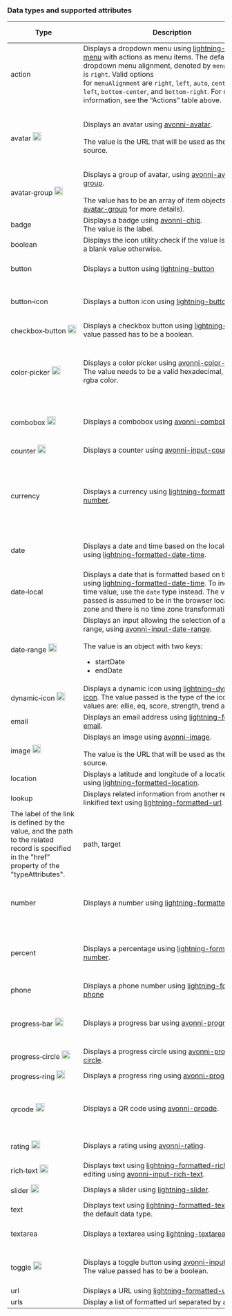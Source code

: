 ### Data types and supported attributes

| **Type**                                                                                                                                       | **Description**                                                                                                                                                                                                                                                                                                                                                                                                                                                     | **Supported type attributes**                                                                                                                                 |
| ---------------------------------------------------------------------------------------------------------------------------------------------- | ------------------------------------------------------------------------------------------------------------------------------------------------------------------------------------------------------------------------------------------------------------------------------------------------------------------------------------------------------------------------------------------------------------------------------------------------------------------- | ------------------------------------------------------------------------------------------------------------------------------------------------------------- |
| action                                                                                                                                         | Displays a dropdown menu using [lightning-button-menu](https://developer.salesforce.com/docs/component-library/bundle/lightning-datatable/bundle/lightning-button-menu/) with actions as menu items. The default dropdown menu alignment, denoted by `menuAlignment`, is `right`. Valid options for `menuAlignment` are `right`, `left`, `auto`, `center`, `bottom-left`, `bottom-center`, and `bottom-right`. For more information, see the “Actions” table above. | rowActions (required), menuAlignment (defaults to right)                                                                                                      |
| avatar&nbsp;<img src="/assets/images/mini-logo-avonni.png" class="slds-m-bottom_none" width="20" alt="Avonni"/>                                | Displays an avatar using [avonni-avatar](/components/avatar).<br><br>The value is the URL that will be used as the image source.                                                                                                                                                                                                                                                                                                                                    | alternativeText, entityIconName, entitySrc, fallbackIconName, initials, size, presence, primaryText, secondaryText, status, variant                           |
| avatar&#8209;group&nbsp;<img src="/assets/images/mini-logo-avonni.png" class="slds-m-bottom_none" width="20" alt="Avonni"/>                    | Displays a group of avatar, using [avonni-avatar-group](/components/avatar-group).<br><br>The value has to be an array of item objects (see [avatar-group](/components/avatar-group) for more details).                                                                                                                                                                                                                                                             | actionIconName, layout, maxCount, name, size, variant                                                                                                         |
| badge                                                                                                                                          | Displays a badge using [avonni-chip](/components/chip). <br>The value is the label.                                                                                                                                                                                                                                                                                                                                                                                 | variant                                                                                                                                                       |
| boolean                                                                                                                                        | Displays the icon utility:check if the value is true, and a blank value otherwise.                                                                                                                                                                                                                                                                                                                                                                                  | N/A                                                                                                                                                           |
| button                                                                                                                                         | Displays a button using [lightning-button](https://developer.salesforce.com/docs/component-library/bundle/lightning-datatable/bundle/lightning-button/)                                                                                                                                                                                                                                                                                                             | disabled, iconName, iconPosition, label, name, title, variant                                                                                                 |
| button&#8209;icon                                                                                                                              | Displays a button icon using [lightning-button-icon](https://developer.salesforce.com/docs/component-library/bundle/lightning-datatable/bundle/lightning-button-icon/)                                                                                                                                                                                                                                                                                              | alternativeText, class, disabled, iconClass, iconName, name, title, variant                                                                                   |
| checkbox&#8209;button&nbsp;<img src="/assets/images/mini-logo-avonni.png" class="slds-m-bottom_none" width="20" alt="Avonni"/>                 | Displays a checkbox button using [lightning-input](https://developer.salesforce.com/docs/component-library/bundle/lightning-input/example). The value passed has to be a boolean.                                                                                                                                                                                                                                                                                   | disabled, label, name                                                                                                                                         |
| color&#8209;picker&nbsp;<img src="/assets/images/mini-logo-avonni.png" class="slds-m-bottom_none" width="20" alt="Avonni"/>                    | Displays a color picker using [avonni-color-picker](/components/color-picker). The value needs to be a valid hexadecimal, rgb or rgba color.                                                                                                                                                                                                                                                                                                                        | colors, disabled, hideColorInput, label, menuAlignment, menuIconName, menuIconSize, menuVariant, name, opacity, type                                          |
| combobox&nbsp;<img src="/assets/images/mini-logo-avonni.png" class="slds-m-bottom_none" width="20" alt="Avonni"/>                              | Displays a combobox using [avonni-combobox](/components/combobox).                                                                                                                                                                                                                                                                                                                                                                                                  | disabled, dropdown-alignment, dropdown-length, is-multi-select, options, placeholder                                                                          |
| counter&nbsp;<img src="/assets/images/mini-logo-avonni.png" class="slds-m-bottom_none" width="20" alt="Avonni"/>                               | Displays a counter using [avonni-input-counter](/components/input-counter).                                                                                                                                                                                                                                                                                                                                                                                         | disabled, label, max, min, name, step                                                                                                                         |
| currency                                                                                                                                       | Displays a currency using [lightning-formatted-number](https://developer.salesforce.com/docs/component-library/bundle/lightning-datatable/bundle/lightning-formatted-number/).                                                                                                                                                                                                                                                                                      | currencyCode, currencyDisplayAs, minimumIntegerDigits, minimumFractionDigits, maximumFractionDigits, minimumSignificantDigits, maximumSignificantDigits, step |
| date                                                                                                                                           | Displays a date and time based on the locale using [lightning-formatted-date-time](https://developer.salesforce.com/docs/component-library/bundle/lightning-datatable/bundle/lightning-formatted-date-time/).                                                                                                                                                                                                                                                       | day, era, hour, hour12, minute, month, second, timeZone, timeZoneName, weekday, year                                                                          |
| date&#8209;local                                                                                                                               | Displays a date that is formatted based on the locale using [lightning-formatted-date-time](https://developer.salesforce.com/docs/component-library/bundle/lightning-datatable/bundle/lightning-formatted-date-time/). To include a time value, use the `date` type instead. The value passed is assumed to be in the browser local time zone and there is no time zone transformation.                                                                             | day, month, year                                                                                                                                              |
| date&#8209;range&nbsp;<img src="/assets/images/mini-logo-avonni.png" class="slds-m-bottom_none" width="20" alt="Avonni"/>                      | Displays an input allowing the selection of a date range, using [avonni-input-date-range](/components/input-date-range).<br><br>The value is an object with two keys:<ul><li>startDate</li><li>endDate</li></ul>                                                                                                                                                                                                                                                    | dateStyle, disabled, label, labelStartDate, labelEndDate, timeStyle, timezone, type                                                                           |
| dynamic&#8209;icon&nbsp;<img src="/assets/images/mini-logo-avonni.png" class="slds-m-bottom_none" width="20" alt="Avonni"/>                    | Displays a dynamic icon using [lightning-dynamic-icon](https://developer.salesforce.com/docs/component-library/bundle/lightning-dynamic-icon/example). The value passed is the type of the icon. Valid values are: ellie, eq, score, strength, trend and waffle.                                                                                                                                                                                                    | alternativeText, option                                                                                                                                       |
| email                                                                                                                                          | Displays an email address using [lightning-formatted-email](https://developer.salesforce.com/docs/component-library/bundle/lightning-datatable/bundle/lightning-formatted-email/).                                                                                                                                                                                                                                                                                  | N/A                                                                                                                                                           |
| image&nbsp;<img src="/assets/images/mini-logo-avonni.png" class="slds-m-bottom_none" width="20" alt="Avonni"/>                                 | Displays an image using [avonni-image](/components/image).<br><br>The value is the URL that will be used as the image source.                                                                                                                                                                                                                                                                                                                                       | alternativeText, height, sizes, srcset, thumbnail, width                                                                                                      |
| location                                                                                                                                       | Displays a latitude and longitude of a location using [lightning-formatted-location](https://developer.salesforce.com/docs/component-library/bundle/lightning-datatable/bundle/lightning-formatted-location/).                                                                                                                                                                                                                                                      | latitude, longitude                                                                                                                                           |
| lookup                                                                                                                                         | Displays related information from another record as a linkified text using [lightning-formatted-url](https://developer.salesforce.com/docs/component-library/bundle/lightning-datatable/bundle/lightning-formatted-url/).                                                                                                                                                                                                                                           |
| The label of the link is defined by the value, and the path to the related record is specified in the "href" property of the "typeAttributes". | path, target                                                                                                                                                                                                                                                                                                                                                                                                                                                        |
| number                                                                                                                                         | Displays a number using [lightning-formatted-number](https://developer.salesforce.com/docs/component-library/bundle/lightning-datatable/bundle/lightning-formatted-number/).                                                                                                                                                                                                                                                                                        | minimumIntegerDigits, minimumFractionDigits, maximumFractionDigits, minimumSignificantDigits, maximumSignificantDigits                                        |
| percent                                                                                                                                        | Displays a percentage using [lightning-formatted-number](https://developer.salesforce.com/docs/component-library/bundle/lightning-datatable/bundle/lightning-formatted-number/).                                                                                                                                                                                                                                                                                    | minimumIntegerDigits, minimumFractionDigits, maximumFractionDigits, minimumSignificantDigits, maximumSignificantDigits, step                                  |
| phone                                                                                                                                          | Displays a phone number using [lightning-formatted-phone](https://developer.salesforce.com/docs/component-library/bundle/lightning-datatable/bundle/lightning-formatted-phone/)                                                                                                                                                                                                                                                                                     | N/A                                                                                                                                                           |
| progress&#8209;bar&nbsp;<img src="/assets/images/mini-logo-avonni.png" class="slds-m-bottom_none" width="20" alt="Avonni"/>                    | Displays a progress bar using [avonni-progress-bar](/components/progress-bar).                                                                                                                                                                                                                                                                                                                                                                                      | label, referenceLines, showValue, textured, theme, thickness, valueLabel, valuePosition, variant                                                              |
| progress&#8209;circle&nbsp;<img src="/assets/images/mini-logo-avonni.png" class="slds-m-bottom_none" width="20" alt="Avonni"/>                 | Displays a progress circle using [avonni-progress-circle](/components/progress-circle).                                                                                                                                                                                                                                                                                                                                                                             | direction, label, size, thickness, variant                                                                                                                    |
| progress&#8209;ring&nbsp;<img src="/assets/images/mini-logo-avonni.png" class="slds-m-bottom_none" width="20" alt="Avonni"/>                   | Displays a progress ring using [avonni-progress-ring](/components/progress-ring).                                                                                                                                                                                                                                                                                                                                                                                   | direction, hideIcon, size, variant                                                                                                                            |
| qrcode&nbsp;<img src="/assets/images/mini-logo-avonni.png" class="slds-m-bottom_none" width="20" alt="Avonni"/>                                | Displays a QR code using [avonni-qrcode](/components/qrcode).                                                                                                                                                                                                                                                                                                                                                                                                       | background, borderColor, borderWidth, color, encoding, errorCorrection, padding, size                                                                         |
| rating&nbsp;<img src="/assets/images/mini-logo-avonni.png" class="slds-m-bottom_none" width="20" alt="Avonni"/>                                | Displays a rating using [avonni-rating](/components/rating).                                                                                                                                                                                                                                                                                                                                                                                                        | disabled, iconName, iconSize, label, max, min, selection, valueHidden                                                                                         |
| rich&#8209;text&nbsp;<img src="/assets/images/mini-logo-avonni.png" class="slds-m-bottom_none" width="20" alt="Avonni"/>                       | Displays text using [lightning-formatted-rich-text](https://developer.salesforce.com/docs/component-library/bundle/lightning-formatted-rich-text/documentation) and editing using [avonni-input-rich-text](https://developer.salesforce.com/docs/component-library/bundle/lightning-input-rich-text/documentation).                                                                                                                                                 | disabled, placeholder, variant                                                                                                                                |
| slider&nbsp;<img src="/assets/images/mini-logo-avonni.png" class="slds-m-bottom_none" width="20" alt="Avonni"/>                                | Displays a slider using [lightning-slider](https://developer.salesforce.com/docs/component-library/bundle/lightning-slider/example).                                                                                                                                                                                                                                                                                                                                | disabled, label, max, min, size, step                                                                                                                         |
| text                                                                                                                                           | Displays text using [lightning-formatted-text](https://developer.salesforce.com/docs/component-library/bundle/lightning-datatable/bundle/lightning-formatted-text/). This is the default data type.                                                                                                                                                                                                                                                                 | linkify                                                                                                                                                       |
| textarea                                                                                                                                       | Displays a textarea using [lightning-textarea](https://developer.salesforce.com/docs/component-library/bundle/lightning-textarea/documentation).                                                                                                                                                                                                                                                                                                                    | disabled, label, maxLength, minLength name, placeholder                                                                                                       |
| toggle&nbsp;<img src="/assets/images/mini-logo-avonni.png" class="slds-m-bottom_none" width="20" alt="Avonni"/>                                | Displays a toggle button using [avonni-input-toggle](/components/input-toggle). The value passed has to be a boolean.                                                                                                                                                                                                                                                                                                                                               | disabled, hideMark, label, messageToggleActive, messageToggleInactive, name, size                                                                             |
| url                                                                                                                                            | Displays a URL using [lightning-formatted-url](https://developer.salesforce.com/docs/component-library/bundle/lightning-datatable/bundle/lightning-formatted-url/).                                                                                                                                                                                                                                                                                                 | label, target, tooltip                                                                                                                                        |
| urls                                                                                                                                           | Display a list of formatted url separated by a comma.                                                                                                                                                                                                                                                                                                                                                                                                               | label, target                                                                                                                                                 |
